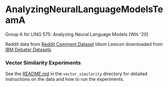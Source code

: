 # AnalyzingNeuralLanguageModelsTeamA
Group A for LING 575: Analyzing Neural Language Models [Win '20] 


Reddit data from [Reddit Comment Dataset](https://files.pushshift.io/reddit/comments/)
Idiom Lexicon downloaded from [IBM Debater Datasets](https://www.bing.com/search?q=project+debater+datasets&PC=U316&FORM=CHROMN)


### Vector Similarity Experiments 
See the [README.md](https://github.com/spacemanidol/AnalyzingNeuralLanguageModelsGroup1/tree/master/vector_similarity) in the `vector_similarity` directory for detailed instructions on the data and how to run the experiments.
